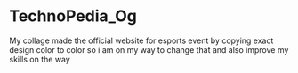 # TechnoPedia_Og
My collage made the official website for esports event by copying exact design color to color so i am on my way to change that and also improve my skills on the way

